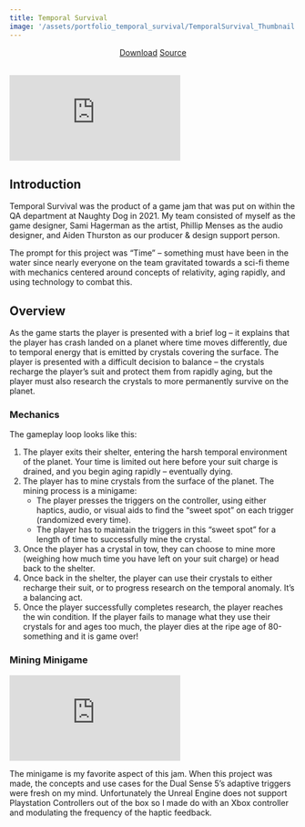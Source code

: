 ```yaml
---
title: Temporal Survival
image: '/assets/portfolio_temporal_survival/TemporalSurvival_Thumbnail.jpg'
---
```


<div style="text-align:center">
    <a href="https://github.com/TheNickOfTime/NDQAGameJam2021/releases/download/v1.1/TemporalSurvival_1.1.zip" target="_blank" class="button button--primary">Download</a>
    <a href="https://github.com/TheNickOfTime/NDQAGameJam2021" target="_blank" class="button button--primary">Source</a>
</div>

<br>

<p><iframe src="https://www.youtube.com/embed/xZrxQmIr9OM" loading="lazy" frameborder="0" allowfullscreen></iframe></p>

## Introduction
Temporal Survival was the product of a game jam that was put on within the QA department at Naughty Dog in 2021. My team consisted of myself as the game designer, Sami Hagerman as the artist, Phillip Menses as the audio designer, and Aiden Thurston as our producer & design support person.

The prompt for this project was “Time” – something must have been in the water since nearly everyone on the team gravitated towards a sci-fi theme with mechanics centered around concepts of relativity, aging rapidly, and using technology to combat this.

## Overview
As the game starts the player is presented with a brief log – it explains that the player has crash landed on a planet where time moves differently, due to temporal energy that is emitted by crystals covering the surface. The player is presented with a difficult decision to balance – the crystals recharge the player’s suit and protect them from rapidly aging, but the player must also research the crystals to more permanently survive on the planet.

### Mechanics
The gameplay loop looks like this:

1. The player exits their shelter, entering the harsh temporal environment of the planet. Your time is limited out here before your suit charge is drained, and you begin aging rapidly – eventually dying.
2. The player has to mine crystals from the surface of the planet. The mining process is a minigame:
    - The player presses the triggers on the controller, using either haptics, audio, or visual aids to find the “sweet spot” on each trigger (randomized every time).
    - The player has to maintain the triggers in this “sweet spot” for a length of time to successfully mine the crystal.
3. Once the player has a crystal in tow, they can choose to mine more (weighing how much time you have left on your suit charge) or head back to the shelter.
4. Once back in the shelter, the player can use their crystals to either recharge their suit, or to progress research on the temporal anomaly. It’s a balancing act.
5. Once the player successfully completes research, the player reaches the win condition. If the player fails to manage what they use their crystals for and ages too much, the player dies at the ripe age of 80-something and it is game over!

### Mining Minigame
<p><iframe src="https://www.youtube.com/embed/U9FI2VW2p6U" loading="lazy" frameborder="0" allowfullscreen></iframe></p>
The minigame is my favorite aspect of this jam. When this project was made, the concepts and use cases for the Dual Sense 5’s adaptive triggers were fresh on my mind. Unfortunately the Unreal Engine does not support Playstation Controllers out of the box so I made do with an Xbox controller and modulating the frequency of the haptic feedback.